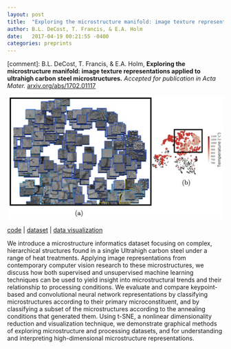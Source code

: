 ```yaml
---
layout: post
title:  "Exploring the microstructure manifold: image texture representations applied to ultrahigh carbon steel microstructures"
author: B.L. DeCost, T. Francis, & E.A. Holm
date:   2017-04-19 00:21:55 -0400
categories: preprints
---
```


[comment]: B.L. DeCost, T. Francis, & E.A. Holm, **Exploring the microstructure manifold: image texture representations applied to ultrahigh carbon steel microstructures.**
*Accepted for publication in Acta Mater.* [arxiv.org/abs/1702.01117](http://arxiv.org/abs/1702.01117)

[![t-SNE](/publications/spheroidite_tsne.png)](http://arxiv.org/abs/1702.01117)

[code](https://github.com/bdecost/uhcs) |
[dataset](https://hdl.handle.net/11256/940) |
[data visualization](http://uhcsdb.materials.cmu.edu)

<!--more-->

We introduce a microstructure informatics dataset focusing on complex, hierarchical structures found in a single Ultrahigh carbon steel under a range of heat treatments. Applying image representations from contemporary computer vision research to these microstructures, we discuss how both supervised and unsupervised machine learning techniques can be used to yield insight into microstructural trends and their relationship to processing conditions. We evaluate and compare keypoint-based and convolutional neural network representations by classifying microstructures according to their primary microconstituent, and by classifying a subset of the microstructures according to the annealing conditions that generated them. Using t-SNE, a nonlinear dimensionality reduction and visualization technique, we demonstrate graphical methods of exploring microstructure and processing datasets, and for understanding and interpreting high-dimensional microstructure representations.